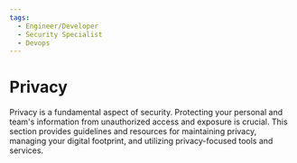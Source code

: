 ```yaml
---
tags:
  - Engineer/Developer
  - Security Specialist
  - Devops
---
```


# Privacy

Privacy is a fundamental aspect of security. Protecting your personal and team's information from unauthorized access and exposure is crucial. This section provides guidelines and resources for maintaining privacy, managing your digital footprint, and utilizing privacy-focused tools and services.
